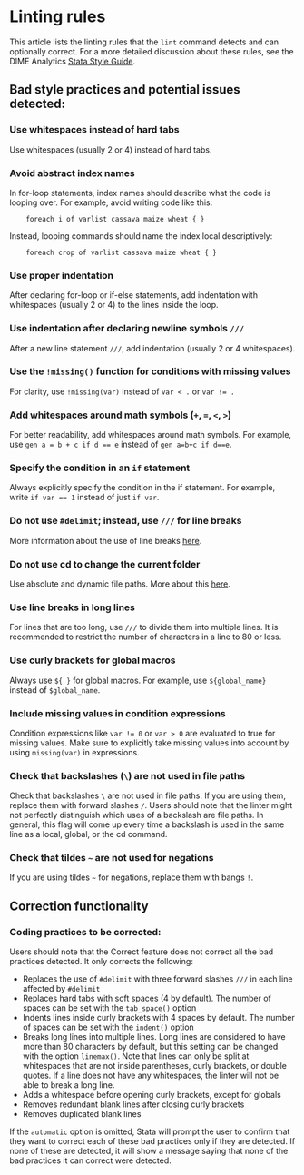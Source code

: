 
# Linting rules

This article lists the linting rules that the `lint` command detects and can optionally correct. For a more detailed discussion about these rules, see the DIME Analytics [Stata Style Guide](https://worldbank.github.io/dime-data-handbook/coding.html#the-dime-analytics-stata-style-guide).

## Bad style practices and potential issues detected:

### Use whitespaces instead of hard tabs

Use whitespaces (usually 2 or 4) instead of hard tabs.

### Avoid abstract index names

In for-loop statements, index names should describe what the code is looping over. For example, avoid writing code like this:

```
    foreach i of varlist cassava maize wheat { }
```

Instead, looping commands should name the index local descriptively:

```
    foreach crop of varlist cassava maize wheat { }
```

### Use proper indentation

After declaring for-loop or if-else statements, add indentation with whitespaces (usually 2 or 4) to the lines inside the loop.

### Use indentation after declaring newline symbols `///`

After a new line statement `///`, add indentation (usually 2 or 4 whitespaces).

### Use the `!missing()` function for conditions with missing values

For clarity, use `!missing(var)` instead of `var < .` or `var != .`

### Add whitespaces around math symbols (`+`, `=`, `<`, `>`)

For better readability, add whitespaces around math symbols. For example, use `gen a = b + c if d == e` instead of `gen a=b+c if d==e`.

### Specify the condition in an `if` statement

Always explicitly specify the condition in the if statement. For example, write `if var == 1` instead of just `if var`.

### Do not use `#delimit`; instead, use `///` for line breaks

More information about the use of line breaks [here](https://worldbank.github.io/dime-data-handbook/coding.html#line-breaks).

### Do not use cd to change the current folder

Use absolute and dynamic file paths. More about this [here](https://worldbank.github.io/dime-data-handbook/coding.html#writing-file-paths).

### Use line breaks in long lines

For lines that are too long, use `///` to divide them into multiple lines. 
It is recommended to restrict the number of characters in a line to 80 or less.

### Use curly brackets for global macros

Always use `${ }` for global macros. For example, use `${global_name}` instead of `$global_name`.

### Include missing values in condition expressions

Condition expressions like `var != 0` or `var > 0` are evaluated to true for missing values. 
Make sure to explicitly take missing values into account by using `missing(var)` in expressions.

### Check that backslashes (`\`) are not used in file paths

Check that backslashes `\` are not used in file paths. If you are using them, replace them with forward slashes `/`. 
Users should note that the linter might not perfectly distinguish which uses of a backslash are file paths. 
In general, this flag will come up every time a backslash is used in the same line as a local, global, or the cd command.

### Check that tildes `~` are not used for negations

If you are using tildes `~` for negations, replace them with bangs `!`.

## Correction functionality

### Coding practices to be corrected:

Users should note that the Correct feature does not correct all the bad practices detected. It only corrects the following:

- Replaces the use of `#delimit` with three forward slashes `///` in each line affected by `#delimit`
- Replaces hard tabs with soft spaces (4 by default). The number of spaces can be set with the `tab_space()` option
- Indents lines inside curly brackets with 4 spaces by default. The number of spaces can be set with the `indent()` option
- Breaks long lines into multiple lines. Long lines are considered to have more than 80 characters by default, but this setting can be changed with the option `linemax()`. Note that lines can only be split at whitespaces that are not inside parentheses, curly brackets, or double quotes. If a line does not have any whitespaces, the linter will not be able to break a long line.
- Adds a whitespace before opening curly brackets, except for globals
- Removes redundant blank lines after closing curly brackets
- Removes duplicated blank lines

If the `automatic` option is omitted, Stata will prompt the user to confirm that they want to correct each of these bad practices only if they are detected. If none of these are detected, it will show a message saying that none of the bad practices it can correct were detected.



